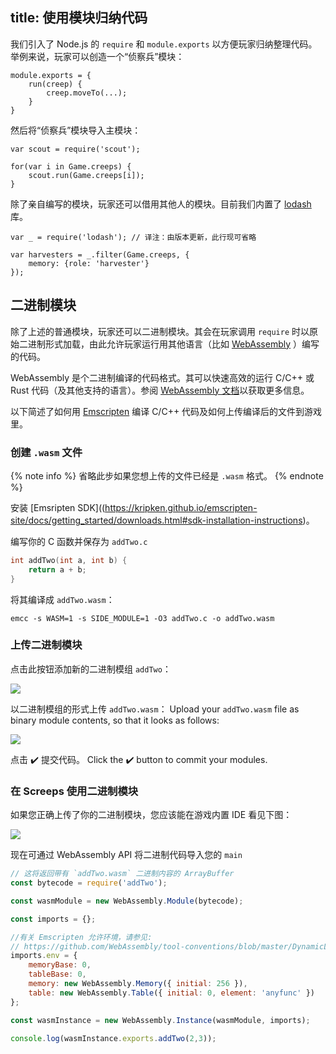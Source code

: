title: 使用模块归纳代码
---

我们引入了 Node.js 的 `require` 和 `module.exports` 以方便玩家归纳整理代码。举例来说，玩家可以创造一个“侦察兵”模块：

    module.exports = {
        run(creep) {
            creep.moveTo(...);
        }
    }

然后将“侦察兵”模块导入主模块：

    var scout = require('scout');

    for(var i in Game.creeps) {
        scout.run(Game.creeps[i]);
    }

除了亲自编写的模块，玩家还可以借用其他人的模块。目前我们内置了 [lodash](http://lodash.com) 库。

    var _ = require('lodash'); // 译注：由版本更新，此行现可省略

    var harvesters = _.filter(Game.creeps, {
        memory: {role: 'harvester'}
    });

## 二进制模块

除了上述的普通模块，玩家还可以二进制模块。其会在玩家调用 `require` 时以原始二进制形式加载，由此允许玩家运行用其他语言（比如 [WebAssembly](http://webassembly.org/) ）编写的代码。

WebAssembly 是个二进制编译的代码格式。其可以快速高效的运行 C/C++ 或 Rust 代码（及其他支持的语言）。参阅 [WebAssembly 文档](https://developer.mozilla.org/en-US/docs/WebAssembly)以获取更多信息。

以下简述了如何用 [Emscripten](https://kripken.github.io/emscripten-site/index.html) 编译 C/C++ 代码及如何上传编译后的文件到游戏里。

### 创建 `.wasm` 文件

{% note info %}
省略此步如果您想上传的文件已经是 `.wasm` 格式。
{% endnote %}

安装 [Emsripten SDK]((https://kripken.github.io/emscripten-site/docs/getting_started/downloads.html#sdk-installation-instructions)。

编写你的 C 函数并保存为 `addTwo.c`

```c++
int addTwo(int a, int b) {
    return a + b;
}
```

将其编译成 `addTwo.wasm`：
```
emcc -s WASM=1 -s SIDE_MODULE=1 -O3 addTwo.c -o addTwo.wasm
```

### 上传二进制模块

点击此按钮添加新的二进制模组 `addTwo`：

![](img/binary1.png)

以二进制模组的形式上传 `addTwo.wasm`：
Upload your `addTwo.wasm` file as binary module contents, so that it looks as follows:

![](img/binary2.png)

点击 ✔️ 提交代码。
Click the ✔️ button to commit your modules.

### 在 Screeps 使用二进制模块

如果您正确上传了你的二进制模块，您应该能在游戏内置 IDE 看见下图：

![](img/binary3.png)

现在可通过 WebAssembly API 将二进制代码导入您的 `main`

```javascript
// 这将返回带有 `addTwo.wasm` 二进制内容的 ArrayBuffer
const bytecode = require('addTwo');

const wasmModule = new WebAssembly.Module(bytecode);

const imports = {};

//有关 Emscripten 允许环境，请参见:
// https://github.com/WebAssembly/tool-conventions/blob/master/DynamicLinking.md
imports.env = {
    memoryBase: 0,
    tableBase: 0,
    memory: new WebAssembly.Memory({ initial: 256 }),
    table: new WebAssembly.Table({ initial: 0, element: 'anyfunc' })
};

const wasmInstance = new WebAssembly.Instance(wasmModule, imports);

console.log(wasmInstance.exports.addTwo(2,3));
```
